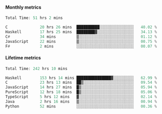 #### Monthly metrics
<!--START_SECTION:wakamonthly-->

```asm
Total Time: 51 hrs 2 mins

C              20 hrs 26 mins  ██████████░░░░░░░░░░░░░░░   40.02 %
Haskell        17 hrs 25 mins  ████████▓░░░░░░░░░░░░░░░░   34.13 %
C#             34 mins         ▒░░░░░░░░░░░░░░░░░░░░░░░░   01.12 %
JavaScript     22 mins         ▒░░░░░░░░░░░░░░░░░░░░░░░░   00.75 %
F#             2 mins          ░░░░░░░░░░░░░░░░░░░░░░░░░   00.07 %
```

<!--END_SECTION:wakamonthly-->
#### Lifetime metrics
<!--START_SECTION:wakalifetime-->

```asm
Total Time: 242 hrs 10 mins

Haskell        153 hrs 14 mins ███████████████▓░░░░░░░░░   62.99 %
C              23 hrs 13 mins  ██▒░░░░░░░░░░░░░░░░░░░░░░   09.54 %
JavaScript     14 hrs 27 mins  █▒░░░░░░░░░░░░░░░░░░░░░░░   05.94 %
PureScript     12 hrs 18 mins  █▒░░░░░░░░░░░░░░░░░░░░░░░   05.06 %
TypeScript     5 hrs 12 mins   ▓░░░░░░░░░░░░░░░░░░░░░░░░   02.14 %
Java           2 hrs 16 mins   ▒░░░░░░░░░░░░░░░░░░░░░░░░   00.94 %
Python         52 mins         ░░░░░░░░░░░░░░░░░░░░░░░░░   00.36 %
```

<!--END_SECTION:wakalifetime-->
